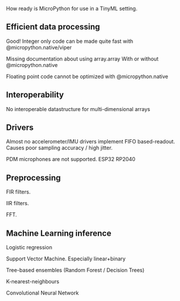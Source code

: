 
How ready is MicroPython for use in a TinyML setting.

## Efficient data processing

Good! Integer only code can be made quite fast with @micropython.native/viper

Missing documentation about using array.array
With or without @micropython.native

Floating point code cannot be optimized with @micropython.native

## Interoperability

No interoperable datastructure for multi-dimensional arrays

## Drivers

Almost no accelerometer/IMU drivers implement FIFO based-readout.
Causes poor sampling accuracy / high jitter.

PDM microphones are not supported.
ESP32
RP2040

## Preprocessing

FIR filters.

IIR filters.

FFT.

## Machine Learning inference

Logistic regression

Support Vector Machine. Especially linear+binary

Tree-based ensembles (Random Forest / Decision Trees)

K-nearest-neighbours

Convolutional Neural Network


